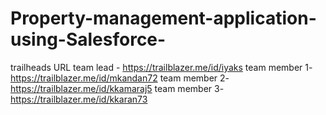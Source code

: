 # Property-management-application-using-Salesforce-
trailheads URL 
team lead - https://trailblazer.me/id/iyaks
team member 1-https://trailblazer.me/id/mkandan72
team member 2-https://trailblazer.me/id/kkamaraj5
team member 3-https://trailblazer.me/id/kkaran73
